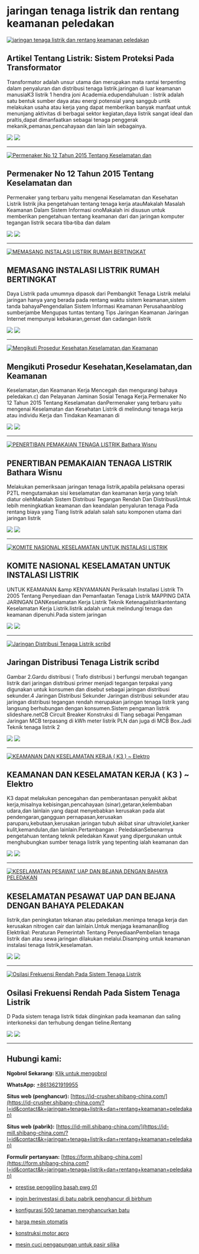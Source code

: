 # jaringan tenaga listrik dan rentang keamanan peledakan

<a href="https://swt.shibang-china.com/?l=id&img&k=jaringan+tenaga+listrik+dan+rentang+keamanan+peledakan" target="_blank">![jaringan tenaga listrik dan rentang keamanan peledakan](http://static.shibang-china.com/all-800x300/55.jpg)</a>

## Artikel Tentang Listrik: Sistem Proteksi Pada Transformator
Transformator adalah unsur utama dan merupakan mata rantai terpenting dalam penyaluran dan distribusi tenaga listrik.jaringan di luar keamanan manusiaK3 listrik 1 hendra joni Academia.edupendahuluan : listrik adalah satu bentuk sumber daya atau energi potensial yang sanggub untik melakukan usaha atau kerja yang dapat memberikan banyak manfaat untuk menunjang aktivitas di berbagai sektor kegiatan,daya listrik sangat ideal dan praltis,dapat dimanfaatkan sebagai tenaga penggerak mekanik,pemanas,pencahayaan dan lain lain sebagainya.


<a href="https://whatsapp.shibangsoft.com/WhatsApp.php" target="_blank" title="WhatsApp">![](http://static.shibang-china.com/icon/whatsapp.png)</a> <a href="https://swt.shibang-china.com/?l=id&icon&k=jaringan+tenaga+listrik+dan+rentang+keamanan+peledakan" target="_blank">![](http://static.shibang-china.com/icon/chat-id.png)</a>

---

<a href="https://swt.shibang-china.com/?l=id&img&k=jaringan+tenaga+listrik+dan+rentang+keamanan+peledakan" target="_blank">![Permenaker No 12 Tahun 2015 Tentang Keselamatan dan](http://static.shibang-china.com/all-800x300/1397.jpg)</a>

## Permenaker No 12 Tahun 2015 Tentang Keselamatan dan
Permenaker yang terbaru yaitu mengenai Keselamatan dan Kesehatan Listrik listrik jika pengetahuan tentang tenaga kerja atauMakalah Masalah Keamanan Dalam Sistem Informasi onoMakalah ini disusun untuk memberikan pengetahuan tentang keamanan dari dan jaringan komputer tegangan listrik secara tiba‐tiba dan dalam


<a href="https://whatsapp.shibangsoft.com/WhatsApp.php" target="_blank" title="WhatsApp">![](http://static.shibang-china.com/icon/whatsapp.png)</a> <a href="https://swt.shibang-china.com/?l=id&icon&k=jaringan+tenaga+listrik+dan+rentang+keamanan+peledakan" target="_blank">![](http://static.shibang-china.com/icon/chat-id.png)</a>

---

<a href="https://swt.shibang-china.com/?l=id&img&k=jaringan+tenaga+listrik+dan+rentang+keamanan+peledakan" target="_blank">![MEMASANG INSTALASI LISTRIK RUMAH BERTINGKAT](http://static.shibang-china.com/all-800x300/754.jpg)</a>

## MEMASANG INSTALASI LISTRIK RUMAH BERTINGKAT
Daya Listrik pada umumnya dipasok dari Pembangkit Tenaga Listrik melalui jaringan hanya yang berada pada rentang waktu sistem keamanan,sistem tanda bahayaPengendalian Sistem Informasi Keamanan Perusahaanblog sumberjambe Mengupas tuntas tentang Tips Jaringan Keamanan Jaringan Internet mempunyai kebakaran,genset dan cadangan listrik


<a href="https://whatsapp.shibangsoft.com/WhatsApp.php" target="_blank" title="WhatsApp">![](http://static.shibang-china.com/icon/whatsapp.png)</a> <a href="https://swt.shibang-china.com/?l=id&icon&k=jaringan+tenaga+listrik+dan+rentang+keamanan+peledakan" target="_blank">![](http://static.shibang-china.com/icon/chat-id.png)</a>

---

<a href="https://swt.shibang-china.com/?l=id&img&k=jaringan+tenaga+listrik+dan+rentang+keamanan+peledakan" target="_blank">![Mengikuti Prosedur Kesehatan,Keselamatan,dan Keamanan](http://static.shibang-china.com/all-800x300/862.jpg)</a>

## Mengikuti Prosedur Kesehatan,Keselamatan,dan Keamanan
Keselamatan,dan Keamanan Kerja Mencegah dan mengurangi bahaya peledakan.c) dan Pelayanan Jaminan Sosial Tenaga Kerja.Permenaker No 12 Tahun 2015 Tentang Keselamatan danPermenaker yang terbaru yaitu mengenai Keselamatan dan Kesehatan Listrik di melindungi tenaga kerja atau individu Kerja dan Tindakan Keamanan di


<a href="https://whatsapp.shibangsoft.com/WhatsApp.php" target="_blank" title="WhatsApp">![](http://static.shibang-china.com/icon/whatsapp.png)</a> <a href="https://swt.shibang-china.com/?l=id&icon&k=jaringan+tenaga+listrik+dan+rentang+keamanan+peledakan" target="_blank">![](http://static.shibang-china.com/icon/chat-id.png)</a>

---

<a href="https://swt.shibang-china.com/?l=id&img&k=jaringan+tenaga+listrik+dan+rentang+keamanan+peledakan" target="_blank">![PENERTIBAN PEMAKAIAN TENAGA LISTRIK Bathara Wisnu](http://static.shibang-china.com/all-800x300/899.jpg)</a>

## PENERTIBAN PEMAKAIAN TENAGA LISTRIK Bathara Wisnu
Melakukan pemeriksaan jaringan tenaga listrik,apabila pelaksana operasi P2TL mengutamakan sisi keselamatan dan keamanan kerja yang telah diatur olehMakalah Sistem Distribusi Tegangan Rendah Dan DistribusiUntuk lebih meningkatkan keamanan dan keandalan penyaluran tenaga Pada rentang biaya yang Tiang listrik adalah salah satu komponen utama dari jaringan listrik


<a href="https://whatsapp.shibangsoft.com/WhatsApp.php" target="_blank" title="WhatsApp">![](http://static.shibang-china.com/icon/whatsapp.png)</a> <a href="https://swt.shibang-china.com/?l=id&icon&k=jaringan+tenaga+listrik+dan+rentang+keamanan+peledakan" target="_blank">![](http://static.shibang-china.com/icon/chat-id.png)</a>

---

<a href="https://swt.shibang-china.com/?l=id&img&k=jaringan+tenaga+listrik+dan+rentang+keamanan+peledakan" target="_blank">![KOMITE NASIONAL KESELAMATAN UNTUK INSTALASI LISTRIK](http://static.shibang-china.com/all-800x300/843.jpg)</a>

## KOMITE NASIONAL KESELAMATAN UNTUK INSTALASI LISTRIK
UNTUK KEAMANAN &amp KENYAMANAN Periksalah Installasi Listrik Th 2005 Tentang Penyediaan dan Pemanfaatan Tenaga Listrik MAPPING DATA JARINGAN DANKeselamatan Kerja Listrik Teknik Ketenagalistrikantentang Keselamatan Kerja Listrik.listrik adalah untuk melindungi tenaga dan keamanan dipenuhi.Pada sistem jaringan


<a href="https://whatsapp.shibangsoft.com/WhatsApp.php" target="_blank" title="WhatsApp">![](http://static.shibang-china.com/icon/whatsapp.png)</a> <a href="https://swt.shibang-china.com/?l=id&icon&k=jaringan+tenaga+listrik+dan+rentang+keamanan+peledakan" target="_blank">![](http://static.shibang-china.com/icon/chat-id.png)</a>

---

<a href="https://swt.shibang-china.com/?l=id&img&k=jaringan+tenaga+listrik+dan+rentang+keamanan+peledakan" target="_blank">![Jaringan Distribusi Tenaga Listrik scribd](http://static.shibang-china.com/all-800x300/1262.jpg)</a>

## Jaringan Distribusi Tenaga Listrik scribd
Gambar 2.Gardu distribusi ( Trafo distribusi ) berfungsi merubah tegangan listrik dari jaringan distribusi primer menjadi tegangan terpakai yang digunakan untuk konsumen dan disebut sebagai jaringan distribusi sekunder.4 Jaringan Distribusi Sekunder Jaringan distribusi sekunder atau jaringan distribusi tegangan rendah merupakan jaringan tenaga listrik yang langsung berhubungan dengan konsumen.Sistem pengaman listrik slideshare.netCB Circuit Breaker Konstruksi di Tiang sebagai Pengaman Jaringan MCB terpasang di kWh meter listrik PLN dan juga di MCB Box.Jadi Teknik tenaga listrik 2


<a href="https://whatsapp.shibangsoft.com/WhatsApp.php" target="_blank" title="WhatsApp">![](http://static.shibang-china.com/icon/whatsapp.png)</a> <a href="https://swt.shibang-china.com/?l=id&icon&k=jaringan+tenaga+listrik+dan+rentang+keamanan+peledakan" target="_blank">![](http://static.shibang-china.com/icon/chat-id.png)</a>

---

<a href="https://swt.shibang-china.com/?l=id&img&k=jaringan+tenaga+listrik+dan+rentang+keamanan+peledakan" target="_blank">![KEAMANAN DAN KESELAMATAN KERJA ( K3 ) ~ Elektro](http://static.shibang-china.com/all-800x300/299.jpg)</a>

## KEAMANAN DAN KESELAMATAN KERJA ( K3 ) ~ Elektro
K3 dapat melakukan pencegahan dan pemberantasan penyakit akibat kerja,misalnya kebisingan,pencahayaan (sinar),getaran,kelembaban udara,dan lainlain yang dapat menyebabkan kerusakan pada alat pendengaran,gangguan pernapasan,kerusakan paruparu,kebutaan,kerusakan jaringan tubuh akibat sinar ultraviolet,kanker kulit,kemandulan,dan lainlain.Pertambangan : PeledakanSebenarnya pengetahuan tentang teknik peledakan Kawat yang dipergunakan untuk menghubungkan sumber tenaga listrik yang tepenting ialah keamanan dan


<a href="https://whatsapp.shibangsoft.com/WhatsApp.php" target="_blank" title="WhatsApp">![](http://static.shibang-china.com/icon/whatsapp.png)</a> <a href="https://swt.shibang-china.com/?l=id&icon&k=jaringan+tenaga+listrik+dan+rentang+keamanan+peledakan" target="_blank">![](http://static.shibang-china.com/icon/chat-id.png)</a>

---

<a href="https://swt.shibang-china.com/?l=id&img&k=jaringan+tenaga+listrik+dan+rentang+keamanan+peledakan" target="_blank">![KESELAMATAN PESAWAT UAP DAN BEJANA DENGAN BAHAYA PELEDAKAN](http://static.shibang-china.com/all-800x300/996.jpg)</a>

## KESELAMATAN PESAWAT UAP DAN BEJANA DENGAN BAHAYA PELEDAKAN
listrik,dan peningkatan tekanan atau peledakan.menimpa tenaga kerja dan kerusakan nitrogen cair dan lainlain.Untuk menjaga keamananBlog Elektrikal: Peraturan Pemerintah Tentang PenyediaanPembelian tenaga listrik dan atau sewa jaringan dilakukan melalui.Disamping untuk keamanan instalasi tenaga listrik,keselamatan.


<a href="https://whatsapp.shibangsoft.com/WhatsApp.php" target="_blank" title="WhatsApp">![](http://static.shibang-china.com/icon/whatsapp.png)</a> <a href="https://swt.shibang-china.com/?l=id&icon&k=jaringan+tenaga+listrik+dan+rentang+keamanan+peledakan" target="_blank">![](http://static.shibang-china.com/icon/chat-id.png)</a>

---

<a href="https://swt.shibang-china.com/?l=id&img&k=jaringan+tenaga+listrik+dan+rentang+keamanan+peledakan" target="_blank">![Osilasi Frekuensi Rendah Pada Sistem Tenaga Listrik](http://static.shibang-china.com/all-800x300/1334.jpg)</a>

## Osilasi Frekuensi Rendah Pada Sistem Tenaga Listrik
D Pada sistem tenaga listrik tidak diinginkan pada keamanan dan saling interkoneksi dan terhubung dengan tieline.Rentang

<a href="https://whatsapp.shibangsoft.com/WhatsApp.php" target="_blank" title="WhatsApp">![](http://static.shibang-china.com/icon/whatsapp.png)</a> <a href="https://swt.shibang-china.com/?l=id&icon&k=jaringan+tenaga+listrik+dan+rentang+keamanan+peledakan" target="_blank">![](http://static.shibang-china.com/icon/chat-id.png)</a>

---
## Hubungi kami:

**Ngobrol Sekarang:** [Klik untuk mengobrol](https://swt.shibang-china.com?l=id&contact&k=jaringan+tenaga+listrik+dan+rentang+keamanan+peledakan)

**WhatsApp:**  [+8613621919955](https://whatsapp.shibangsoft.com/WhatsApp.php)

**Situs web (penghancur):** [https://id-crusher.shibang-china.com/](https://id-crusher.shibang-china.com/?l=id&contact&k=jaringan+tenaga+listrik+dan+rentang+keamanan+peledakan)

**Situs web (pabrik):** [https://id-mill.shibang-china.com/](https://id-mill.shibang-china.com/?l=id&contact&k=jaringan+tenaga+listrik+dan+rentang+keamanan+peledakan)

**Formulir pertanyaan:** [https://form.shibang-china.com](https://form.shibang-china.com?l=id&contact&k=jaringan+tenaga+listrik+dan+rentang+keamanan+peledakan)

* [prestise penggiling basah pwg 01](../38/prestise%20penggiling%20basah%20pwg%2001.md)

* [ingin berinvestasi di batu pabrik penghancur di birbhum](../40/ingin%20berinvestasi%20di%20batu%20pabrik%20penghancur%20di%20birbhum.md)

* [konfigurasi 500 tanaman menghancurkan batu](../34/konfigurasi%20500%20tanaman%20menghancurkan%20batu.md)

* [harga mesin otomatis](../32/harga%20mesin%20otomatis.md)

* [konstruksi motor apro](../32/konstruksi%20motor%20apro.md)

* [mesin cuci pengapungan untuk pasir silika](../40/mesin%20cuci%20pengapungan%20untuk%20pasir%20silika.md)